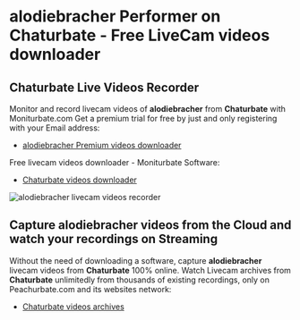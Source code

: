 # alodiebracher Performer on Chaturbate - Free LiveCam videos downloader

## Chaturbate Live Videos Recorder

Monitor and record livecam videos of **alodiebracher** from **Chaturbate** with Moniturbate.com
Get a premium trial for free by just and only registering with your Email address:
* [alodiebracher Premium videos downloader](https://moniturbate.com/request-demo-licence-key.html)

Free livecam videos downloader - Moniturbate Software:
* [Chaturbate videos downloader](https://moniturbate.com/moniturbate-download-software.html)

![alodiebracher livecam videos recorder](https://peachurnet.com/templates/moniturbate-software.png)


## Capture alodiebracher videos from the Cloud and watch your recordings on Streaming

Without the need of downloading a software, capture **alodiebracher** livecam videos from **Chaturbate** 100% online.
Watch Livecam archives from **Chaturbate** unlimitedly from thousands of existing recordings, only on Peachurbate.com and its websites network:
* [Chaturbate videos archives](https://peachurnet.com/)